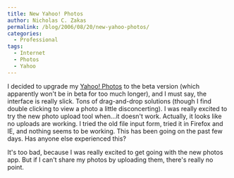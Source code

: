 ```yaml
---
title: New Yahoo! Photos
author: Nicholas C. Zakas
permalink: /blog/2006/08/20/new-yahoo-photos/
categories:
  - Professional
tags:
  - Internet
  - Photos
  - Yahoo
---
```

I decided to upgrade my <a title="Yahoo! Photos" rel="external" href="http://photos.yahoo.com">Yahoo! Photos</a> to the beta version (which apparently won't be in beta for too much longer), and I must say, the interface is really slick. Tons of drag-and-drop solutions (though I find double clicking to view a photo a little disconcerting). I was really excited to try the new photo upload tool when&#8230;it doesn't work. Actually, it looks like no uploads are working. I tried the old file input form, tried it in Firefox and IE, and nothing seems to be working. This has been going on the past few days. Has anyone else experienced this?

It's too bad, because I was really excited to get going with the new photos app. But if I can't share my photos by uploading them, there's really no point.
